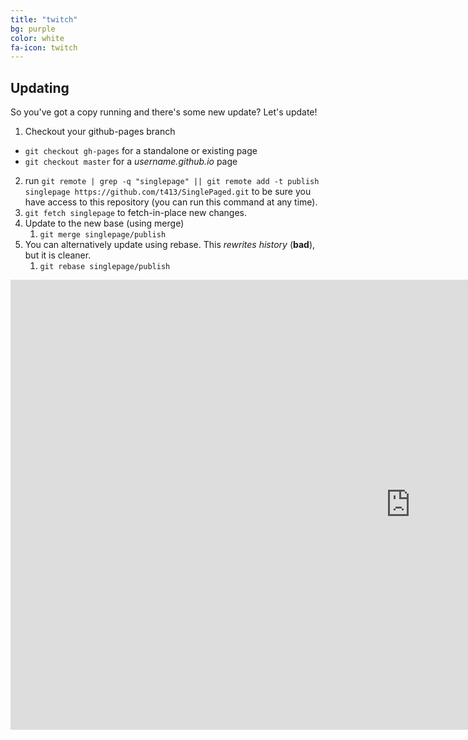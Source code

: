 ```yaml
---
title: "twitch"
bg: purple
color: white
fa-icon: twitch
---
```


## Updating

So you've got a copy running and there's some new update? Let's update!

1. Checkout your github-pages branch
  - `git checkout gh-pages` for a standalone or existing page
  - `git checkout master` for a *username.github.io* page
2. run `git remote | grep -q "singlepage" || git remote add -t publish singlepage https://github.com/t413/SinglePaged.git` to be sure you have access to this repository (you can run this command at any time).
2. `git fetch singlepage` to fetch-in-place new changes.
3. Update to the new base (using merge)
    1. `git merge singlepage/publish`
4. You can alternatively update using rebase. This *rewrites history* (**bad**), but it is cleaner.
    1. `git rebase singlepage/publish`
 <iframe 
        src="http://player.twitch.tv/?channel={s0urdough}" 
        height="720" 
        width="1280" 
        frameborder="0" 
        scrolling="no"
        allowfullscreen="true">
    </iframe>
